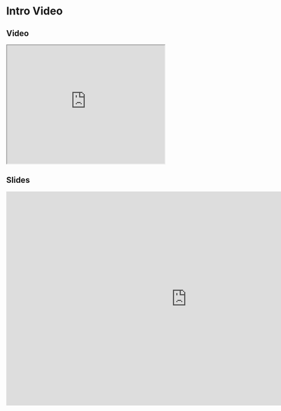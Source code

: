 # Intro Video
## Video

<iframe width="420" height="315" src="https://www.youtube.com/embed/fz5T2QhUjbY"></iframe>

## Slides
<iframe src="https://mfr.ca-1.osf.io/render?url=https://osf.io/cpxqn/?direct%26mode=render%26action=download%26mode=render", frameborder="0" width="960" height="569" allowfullscreen="true" mozallowfullscreen="true" webkitallowfullscreen="true"></iframe>